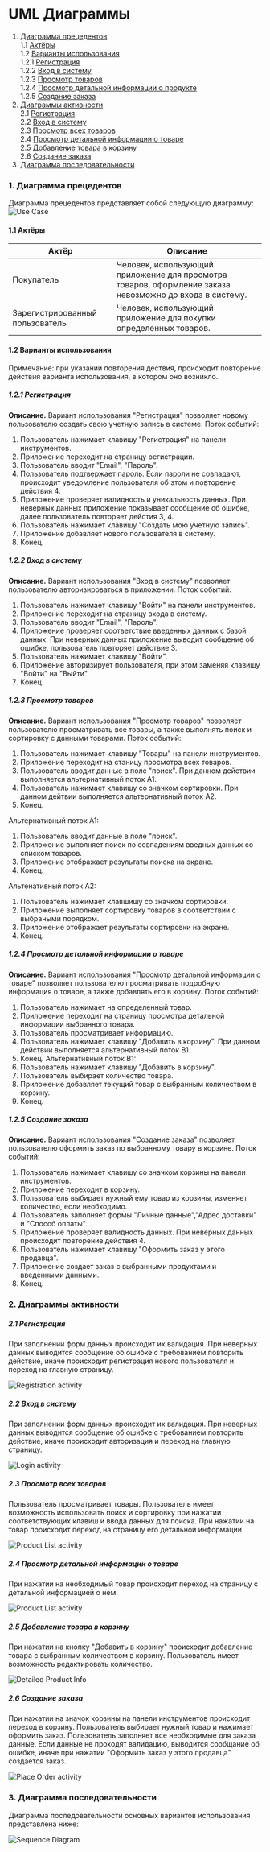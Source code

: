# UML Диаграммы
1. [Диаграмма прецедентов](#1)<br>
1.1 [Актёры](#1.1)<br>
1.2 [Варианты использования](#1.2)<br>
1.2.1 [Регистрация](#1.2.1)<br>
1.2.2 [Вход в систему](#1.2.2)<br>
1.2.3 [Просмотр товаров](#1.2.3)<br>
1.2.4 [Просмотр детальной информации о продукте](#1.2.4)<br>
1.2.5 [Создание заказа](#1.2.5)<br>
2. [Диаграммы активности](#2)<br>
2.1 [Регистрация](#2.1)<br>
2.2 [Вход в систему](#2.2)<br>
2.3 [Просмотр всех товаров](#2.3)<br>
2.4 [Просмотр детальной информации о товаре](#2.4)<br>
2.5 [Добавление товара в корзину](#2.5)<br>
2.6 [Создание заказа](#2.6)<br>
3. [Диаграмма последовательности](#3)<br>

### 1. Диаграмма прецедентов<a name="1"></a>
Диаграмма прецедентов представляет собой следующую диаграмму:
![Use Case](https://github.com/Beavis-Borow/TheBlackT/blob/master/Documentation/Diagrams/useCase/useCase.jpg)
#### 1.1 Актёры<a name="1.1"></a>
Актёр | Описание
--- | ---
Покупатель|Человек, использующий приложение для просмотра товаров, оформление заказа невозможно до входа в систему.
Зарегистрированный пользователь|Человек, использующий приложение для покупки определенных товаров.

#### 1.2 Варианты использования<a name="1.2"></a>
Примечание: при указании повторения дествия, происходит повторение действия варианта использования, в котором оно возникло.
##### 1.2.1 Регистрация<a name="1.2.1"></a>
**Описание.** Вариант использования "Регистрация" позволяет новому пользователю создать свою учетную запись в системе.
Поток событий:
1. Пользователь нажимает клавишу "Регистрация" на панели инструментов.
2. Приложение переходит на страницу регистрации.
3. Пользователь вводит "Email", "Пароль".
4. Пользователь подтвержает пароль. Если пароли не совпадают, происходит уведомление пользователя об этом и повторение действия 4.
5. Приложение проверяет валидность и уникальность данных. При неверных данных приложение показывает сообщение об ошибке, далее пользователь повторяет дейстия 3, 4.
6. Пользователь нажимает клавишу "Создать мою учетную запись".
7. Приложение добавляет нового пользователя в систему.
8. Конец.
##### 1.2.2 Вход в систему<a name="1.2.2"></a>
**Описание.** Вариант использования "Вход в систему" позволяет пользователю авторизироваться в приложении.
Поток событий:
1. Пользователь нажимает клавишу "Войти" на панели инструментов.
2. Приложение переходит на страницу входа в систему.
3. Пользователь вводит "Email", "Пароль".
4. Приложение проверяет соответствие введенных данных с базой данных. При неверных данных приложение выводит сообщение об ошибке, пользователь повторяет действие 3. 
5. Пользователь нажимает клавишу "Войти".
6. Приложение авторизирует пользователя, при этом заменяя клавишу "Войти" на "Выйти".
7. Конец.
##### 1.2.3 Просмотр товаров<a name="1.2.3"></a>
**Описание.** Вариант использования "Просмотр товаров" позволяет пользователю просматривать все товары, а также выполнять поиск и сортировку с данными товарами.
Поток событий:
1. Пользователь нажимает клавишу "Товары" на панели инструментов.
2. Приложение переходит на станицу просмотра всех товаров.
3. Пользователь вводит данные в поле "поиск". При данном действии выполняется альтернативный поток А1.
4. Пользователь нажимает клавишу со значком сортировки. При данном дейтвии выполняется альтернативный поток А2.
5. Конец.

Альтернативный поток А1:
1. Пользователь вводит данные в поле "поиск".
2. Приложение выполняет поиск по совпадениям введных данных со списком товаров.
3. Приложение отображает результаты поиска на экране.
4. Конец.

Альтенативный поток А2:
1. Пользователь нажимает клавшишу со значком сортировки.
2. Приложение выполняет сортировку товаров в соответствии с выбраными порядком.
3. Приложение отображает результаты сортировки на экране.
4. Конец.
##### 1.2.4 Просмотр детальной информации о товаре<a name="1.2.4"></a>
**Описание.** Вариант использования "Просмотр детальной информации о товаре" позволяет пользователю просматривать подробную информация о товаре, а также добавлять его в корзину.
Поток событий:
1. Пользователь нажимает на определенный товар.
2. Приложение переходит на страницу просмотра детальной информации выбранного товара.
3. Пользователь просматривает информацию.
4. Пользователь нажимает клавишу "Добавить в корзину". При данном действии выполняется альтернативный поток B1.
5. Конец.
Альтернативный поток В1:
1. Пользователь нажимает клавишу "Добавить в корзину".
2. Пользователь выбирает количество товара.
3. Приложение добавляет текущий товар с выбранным количеством в корзину.
4. Конец.
##### 1.2.5 Создание заказа<a name="1.2.5"></a> 
**Описание.** Вариант использования "Создание заказа" позволяет пользователю оформить заказ по выбранному товару в корзине.
Поток событий:
1. Пользователь нажимает клавишу со значком корзины на панели инструментов.
2. Приложение переходит в корзину.
3. Пользователь выбирает нужный ему товар из корзины, изменяет количество, если необходимо.
4. Пользователь заполняет формы "Личные данные","Адрес доставки" и "Способ оплаты".
5. Приложение проверяет валидность данных. При неверных данных происходит повторение действия 4. 
6. Пользователь нажимает клавишу "Оформить заказ у этого продавца".
7. Приложение создает заказ с выбранными продуктами и введенными данными.
8. Конец.
### 2. Диаграммы активности<a name="2"></a>
##### 2.1 Регистрация<a name="2.1"></a> 
При заполнении форм данных происходит их валидация. При неверных данных выводится сообщение об ошибке с требованием повторить действие, иначе происходит регистрация нового пользователя и переход на главную страницу.

![Registration activity](https://github.com/Beavis-Borow/TheBlackT/blob/master/Documentation/Diagrams/Activity/SignUp.jpg)
##### 2.2 Вход в систему<a name="2.2"></a> 
При заполнении форм данных происходит их валидация. При неверных данных выводится сообщение об ошибке с требованием повторить действие, иначе происходит авторизация и переход на главную страницу.

![Login activity](https://github.com/Beavis-Borow/TheBlackT/blob/master/Documentation/Diagrams/Activity/LogIn.jpg)
##### 2.3 Просмотр всех товаров<a name="2.3"></a> 
Пользователь просматривает товары. Пользователь имеет возможность использовать поиск и сортировку при нажатии соответствующих клавиш и ввода данных для поиска. При нажатии на товар происходит переход на страницу его детальной информации.

![Product List activity](https://github.com/Beavis-Borow/TheBlackT/blob/master/Documentation/Diagrams/Activity/ProductList.jpg)
##### 2.4 Просмотр детальной информации о товаре<a name="2.4"></a>
При нажатии на необходимый товар происходит переход на страницу с детальной информацией о нем.

![Product List activity](https://github.com/Beavis-Borow/TheBlackT/blob/master/Documentation/Diagrams/Activity/DetailedInfo.jpg)
##### 2.5 Добавление товара в корзину<a name="2.5"></a>
При нажатии на кнопку "Добавить в корзину" происходит добавление товара с выбранным количеством в корзину. Пользователь имеет возможность редактировать количество.

![Detailed Product Info](https://github.com/Beavis-Borow/TheBlackT/blob/master/Documentation/Diagrams/Activity/AddingToCart.jpg)
##### 2.6 Создание заказа<a name="2.6"></a>
При нажатии на значок корзины на панели инструментов происходит переход в корзину. Пользователь выбирает нужный товар и нажимает оформить заказ. Пользователь заполняет все необходимые для заказа данные. Если данные не проходят валидацию, выводится сообщание об ошибке, иначе при нажатии "Оформить заказ у этого продавца" создается заказ.

![Place Order activity](https://github.com/Beavis-Borow/TheBlackT/blob/master/Documentation/Diagrams/Activity/Ordering.jpg)

### 3. Диаграмма последовательности<a name="3"></a>
Диаграмма последовательности основных вариантов использования представлена ниже:

![Sequence Diagram](https://github.com/Beavis-Borow/TheBlackT/blob/master/Documentation/Diagrams/Sequence/Sequence.jpg)